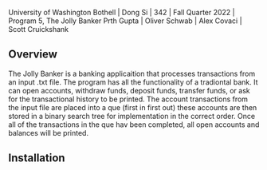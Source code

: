 
University of Washington Bothell | Dong Si | 342 | Fall Quarter 2022 | Program 5, The Jolly Banker
Prth Gupta | Oliver Schwab | Alex Covaci | Scott Cruickshank

## Overview
The Jolly Banker is a banking applicaition that processes transactions from an input .txt file. The program has all the functionality of a tradiontal bank. It can  open accounts, withdraw funds, deposit funds, transfer funds, or ask for the transactional history to be printed. The account transactions from the input file are placed into a que (first in first out) these accounts are then stored in a binary search tree for implementation in the correct order. Once all of the transactions in the que hav been completed, all open accounts and balances will be printed. 

## Installation 





  
